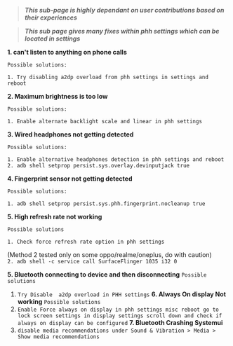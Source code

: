 > ***This sub-page is highly dependant on user contributions based on their experiences***

> ***This sub page gives many fixes within phh settings which can be located in settings***

**1. can't listen to anything on phone calls**

`Possible solutions:`

`1. Try disabling a2dp overload from phh settings in settings and reboot `

**2. Maximum brightness is too low**

`Possible solutions:`

`1. Enable alternate backlight scale and linear in phh settings`

**3. Wired headphones not getting detected**

`Possible solutions:`

`1. Enable alternative headphones detection in phh settings and reboot`  
`2. adb shell setprop persist.sys.overlay.devinputjack true`

**4. Fingerprint sensor not getting detected**

`Possible solutions:`

`1. adb shell setprop persist.sys.phh.fingerprint.nocleanup true`

**5. High refresh rate not working**

`Possible solutions`

`1. Check force refresh rate option in phh settings`  

(Method 2 tested only on some oppo/realme/oneplus, do with caution)  
`2. adb shell -c service call SurfaceFlinger 1035 i32 0`

**5. Bluetooth connecting to device and then disconnecting**
`Possible solutions`
1. `Try Disable  a2dp overload in PHH settings`
**6. Always On display Not working**
`Possible solutions`
1. `Enable Force always on display in phh settings misc reboot go to lock screen settings in display settings scroll down and check if always on display can be configured`
**7. Bluetooth Crashing Systemui**
1. `disable media recommendations under Sound & Vibration > Media > Show media recommendations`



